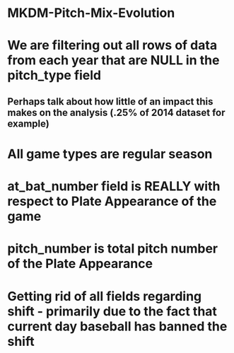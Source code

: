 # MKDM-Pitch-Mix-Evolution

# We are filtering out all rows of data from each year that are NULL in the pitch_type field
## Perhaps talk about how little of an impact this makes on the analysis (.25% of 2014 dataset for example)

# All game types are regular season
# at_bat_number field is REALLY with respect to Plate Appearance of the game
# pitch_number is total pitch number of the Plate Appearance
# Getting rid of all fields regarding shift - primarily due to the fact that current day baseball has banned the shift

